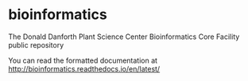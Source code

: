 # bioinformatics
The Donald Danforth Plant Science Center Bioinformatics Core Facility public repository

You can read the formatted documentation
at <http://bioinformatics.readthedocs.io/en/latest/>
